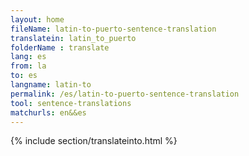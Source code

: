 ```yaml
---
layout: home
fileName: latin-to-puerto-sentence-translation
translatein: latin_to_puerto
folderName : translate
lang: es
from: la
to: es
langname: latin-to
permalink: /es/latin-to-puerto-sentence-translation
tool: sentence-translations
matchurls: en&&es
---
```

{% include section/translateinto.html %}
